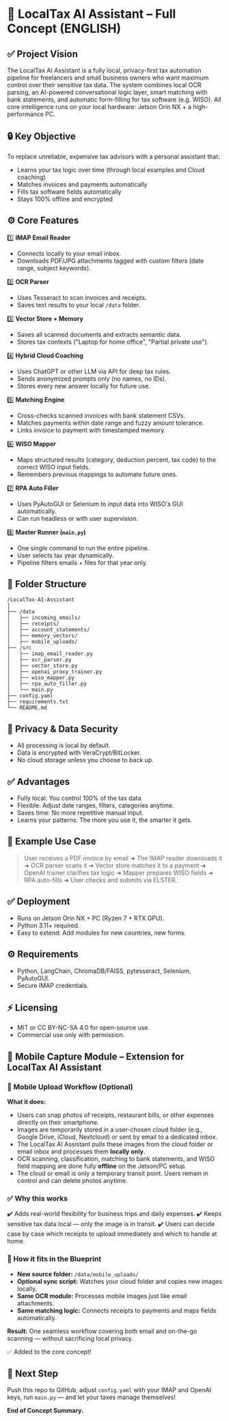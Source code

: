 # 📘 LocalTax AI Assistant – Full Concept (ENGLISH)

## ✅ Project Vision

The LocalTax AI Assistant is a fully local, privacy-first tax automation pipeline for freelancers and small business owners who want maximum control over their sensitive tax data. The system combines local OCR parsing, an AI-powered conversational logic layer, smart matching with bank statements, and automatic form-filling for tax software (e.g. WISO). All core intelligence runs on your local hardware: Jetson Orin NX + a high-performance PC.

## 🔒 Key Objective

To replace unreliable, expensive tax advisors with a personal assistant that:

* Learns your tax logic over time (through local examples and Cloud coaching)
* Matches invoices and payments automatically
* Fills tax software fields automatically
* Stays 100% offline and encrypted

## ⚙️ Core Features

1️⃣ **IMAP Email Reader**

* Connects locally to your email inbox.
* Downloads PDF/JPG attachments tagged with custom filters (date range, subject keywords).

2️⃣ **OCR Parser**

* Uses Tesseract to scan invoices and receipts.
* Saves text results to your local `/data` folder.

3️⃣ **Vector Store + Memory**

* Saves all scanned documents and extracts semantic data.
* Stores tax contexts ("Laptop for home office", "Partial private use").

4️⃣ **Hybrid Cloud Coaching**

* Uses ChatGPT or other LLM via API for deep tax rules.
* Sends anonymized prompts only (no names, no IDs).
* Stores every new answer locally for future use.

5️⃣ **Matching Engine**

* Cross-checks scanned invoices with bank statement CSVs.
* Matches payments within date range and fuzzy amount tolerance.
* Links invoice to payment with timestamped memory.

6️⃣ **WISO Mapper**

* Maps structured results (category, deduction percent, tax code) to the correct WISO input fields.
* Remembers previous mappings to automate future ones.

7️⃣ **RPA Auto Filler**

* Uses PyAutoGUI or Selenium to input data into WISO's GUI automatically.
* Can run headless or with user supervision.

8️⃣ **Master Runner (`main.py`)**

* One single command to run the entire pipeline.
* User selects tax year dynamically.
* Pipeline filters emails + files for that year only.

## 📂 Folder Structure

```
/LocalTax-AI-Assistant
│
├── /data
│   ├── incoming_emails/
│   ├── receipts/
│   ├── account_statements/
│   ├── memory_vectors/
│   ├── mobile_uploads/
├── /src
│   ├── imap_email_reader.py
│   ├── ocr_parser.py
│   ├── vector_store.py
│   ├── openai_proxy_trainer.py
│   ├── wiso_mapper.py
│   ├── rpa_auto_filler.py
│   └── main.py
├── config.yaml
├── requirements.txt
└── README.md
```

## 🔑 Privacy & Data Security

* All processing is local by default.
* Data is encrypted with VeraCrypt/BitLocker.
* No cloud storage unless you choose to back up.

## ✅ Advantages

* Fully local: You control 100% of the tax data.
* Flexible: Adjust date ranges, filters, categories anytime.
* Saves time: No more repetitive manual input.
* Learns your patterns: The more you use it, the smarter it gets.

## 🧩 Example Use Case

> User receives a PDF invoice by email ➜ The IMAP reader downloads it ➜ OCR parser scans it ➜ Vector store matches it to a payment ➜ OpenAI trainer clarifies tax logic ➜ Mapper prepares WISO fields ➜ RPA auto-fills ➜ User checks and submits via ELSTER.

## ✅ Deployment

* Runs on Jetson Orin NX + PC (Ryzen 7 + RTX GPU).
* Python 3.11+ required.
* Easy to extend: Add modules for new countries, new forms.

## ⚙️ Requirements

* Python, LangChain, ChromaDB/FAISS, pytesseract, Selenium, PyAutoGUI.
* Secure IMAP credentials.

## ⚡ Licensing

* MIT or CC BY-NC-SA 4.0 for open-source use.
* Commercial use only with permission.

## 📱 Mobile Capture Module – Extension for LocalTax AI Assistant

### 📲 Mobile Upload Workflow (Optional)

**What it does:**

* Users can snap photos of receipts, restaurant bills, or other expenses directly on their smartphone.
* Images are temporarily stored in a user-chosen cloud folder (e.g., Google Drive, iCloud, Nextcloud) or sent by email to a dedicated inbox.
* The LocalTax AI Assistant pulls these images from the cloud folder or email inbox and processes them **locally only**.
* OCR scanning, classification, matching to bank statements, and WISO field mapping are done fully **offline** on the Jetson/PC setup.
* The cloud or email is only a temporary transit point. Users remain in control and can delete photos anytime.

### ✅ Why this works

✔️ Adds real-world flexibility for business trips and daily expenses.
✔️ Keeps sensitive tax data local — only the image is in transit.
✔️ Users can decide case by case which receipts to upload immediately and which to handle at home.

### 📁 How it fits in the Blueprint

* **New source folder:** `/data/mobile_uploads/`
* **Optional sync script:** Watches your cloud folder and copies new images locally.
* **Same OCR module:** Processes mobile images just like email attachments.
* **Same matching logic:** Connects receipts to payments and maps fields automatically.

**Result:** One seamless workflow covering both email and on-the-go scanning — without sacrificing local privacy.

✅ Added to the core concept!

## 🚀 Next Step

Push this repo to GitHub, adjust `config.yaml` with your IMAP and OpenAI keys, run `main.py` — and let your taxes manage themselves!

**End of Concept Summary.**
